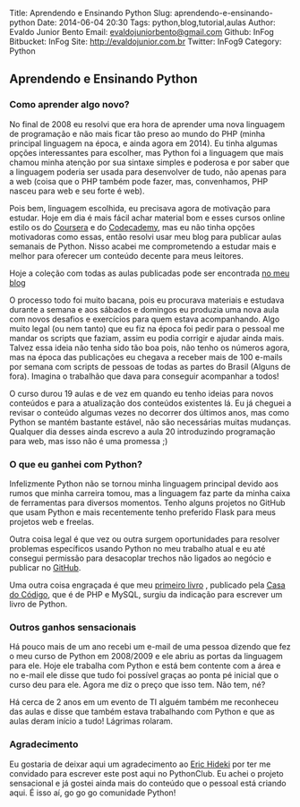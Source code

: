 Title: Aprendendo e Ensinando Python
Slug: aprendendo-e-ensinando-python
Date: 2014-06-04 20:30
Tags: python,blog,tutorial,aulas
Author: Evaldo Junior Bento
Email:  evaldojuniorbento@gmail.com
Github: InFog
Bitbucket: InFog
Site: http://evaldojunior.com.br
Twitter: InFog9
Category: Python

Aprendendo e Ensinando Python
-----------

### Como aprender algo novo?

No final de 2008 eu resolvi que era hora de aprender uma nova linguagem de
programação e não mais ficar tão preso ao mundo do PHP (minha principal
linguagem na época, e ainda agora em 2014). Eu tinha algumas opções
interessantes para escolher, mas Python foi a linguagem que mais chamou minha
atenção por sua sintaxe simples e poderosa e por saber que a linguagem poderia
ser usada para desenvolver de tudo, não apenas para a web (coisa que o PHP
também pode fazer, mas, convenhamos, PHP nasceu para web e seu forte é web).

Pois bem, linguagem escolhida, eu precisava agora de motivação para estudar.
Hoje em dia é mais fácil achar material bom e esses cursos online estilo os do
[Coursera](https://www.coursera.org/) e do
[Codecademy](http://www.codecademy.com/en/tracks/python), mas eu não tinha opções
motivadoras como essas, então resolvi usar meu blog para publicar aulas semanais
de Python. Nisso acabei me comprometendo a estudar mais e melhor para oferecer
um conteúdo decente para meus leitores.

Hoje a coleção com todas as aulas publicadas pode ser encontrada
[no meu blog](http://blog.evaldojunior.com.br/aulas-de-python.html)

O processo todo foi muito bacana, pois eu procurava materiais e estudava durante
a semana e aos sábados e domingos eu produzia uma nova aula com novos desafios
e exercícios para quem estava acompanhando. Algo muito legal (ou nem tanto) que
eu fiz na época foi pedir para o pessoal me mandar os scripts que faziam, assim
eu podia corrigir e ajudar ainda mais. Talvez essa ideia não tenha sido tão boa
pois, não tenho os números agora, mas na época das publicações eu chegava a
receber mais de 100 e-mails por semana com scripts de pessoas de todas as
partes do Brasil (Alguns de fora). Imagina o trabalhão que dava para conseguir
acompanhar a todos!

O curso durou 19 aulas e de vez em quando eu tenho ideias para novos conteúdos
e para a atualização dos conteúdos existentes lá. Eu já cheguei a revisar o
conteúdo algumas vezes no decorrer dos últimos anos, mas como Python se mantém
bastante estável, não são necessárias muitas mudanças. Qualquer dia desses ainda
escrevo a aula 20 introduzindo programação para web, mas isso não é uma promessa
;)

### O que eu ganhei com Python?

Infelizmente Python não se tornou minha linguagem principal devido aos rumos que
minha carreira tomou, mas a linguagem faz parte da minha caixa de ferramentas
para diversos momentos. Tenho alguns projetos no GitHub que usam Python e mais
recentemente tenho preferido Flask para meus projetos web e freelas.

Outra coisa legal é que vez ou outra surgem oportunidades para resolver
problemas específicos usando Python no meu trabalho atual e eu até consegui
permissão para desacoplar trechos não ligados ao negócio e publicar no
[GitHub](https://github.com/dafiti/ImageProcessing).

Uma outra coisa engraçada é que meu
[primeiro livro](http://blog.evaldojunior.com.br/livros/php/mysql/2014/02/13/escrevi-um-livro-php-e-mysql.html)
, publicado pela [Casa do Código](http://www.casadocodigo.com.br/), que é de
PHP e MySQL, surgiu da indicação para escrever um livro de Python.

### Outros ganhos sensacionais

Há pouco mais de um ano recebi um e-mail de uma pessoa dizendo que fez o meu
curso de Python em 2008/2009 e ele abriu as portas da linguagem para ele. Hoje
ele trabalha com Python e está bem contente com a área e no e-mail ele disse
que tudo foi possível graças ao ponta pé inicial que o curso deu para ele.
Agora me diz o preço que isso tem. Não tem, né?

Há cerca de 2 anos em um evento de TI alguém também me reconheceu das aulas e
disse que também estava trabalhando com Python e que as aulas deram início a
tudo! Lágrimas rolaram.

### Agradecimento

Eu gostaria de deixar aqui um agradecimento ao [Eric Hideki](https://twitter.com/erichideki)
por ter me convidado para escrever este post aqui no PythonClub. Eu achei o
projeto sensacional e já gostei ainda mais do conteúdo que o pessoal está
criando aqui. É isso aí, go go go comunidade Python!
